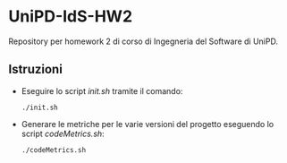 # UniPD-IdS-HW2
Repository per homework 2 di corso di Ingegneria del Software di UniPD.

## Istruzioni
- Eseguire lo script _init.sh_ tramite il comando:
    ```
    ./init.sh
    ```
- Generare le metriche per le varie versioni del progetto eseguendo lo script _codeMetrics.sh_:
    ```
    ./codeMetrics.sh
    ```
     
